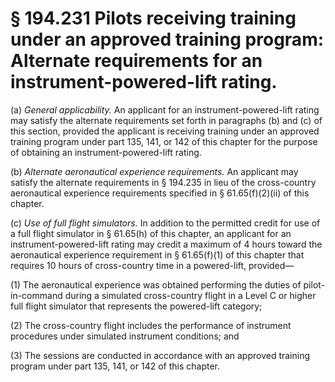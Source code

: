 # § 194.231   Pilots receiving training under an approved training program: Alternate requirements for an instrument-powered-lift rating.

(a) *General applicability.* An applicant for an instrument-powered-lift rating may satisfy the alternate requirements set forth in paragraphs (b) and (c) of this section, provided the applicant is receiving training under an approved training program under part 135, 141, or 142 of this chapter for the purpose of obtaining an instrument-powered-lift rating.


(b) *Alternate aeronautical experience requirements.* An applicant may satisfy the alternate requirements in § 194.235 in lieu of the cross-country aeronautical experience requirements specified in § 61.65(f)(2)(ii) of this chapter.


(c) *Use of full flight simulators.* In addition to the permitted credit for use of a full flight simulator in § 61.65(h) of this chapter, an applicant for an instrument-powered-lift rating may credit a maximum of 4 hours toward the aeronautical experience requirement in § 61.65(f)(1) of this chapter that requires 10 hours of cross-country time in a powered-lift, provided—


(1) The aeronautical experience was obtained performing the duties of pilot-in-command during a simulated cross-country flight in a Level C or higher full flight simulator that represents the powered-lift category;


(2) The cross-country flight includes the performance of instrument procedures under simulated instrument conditions; and


(3) The sessions are conducted in accordance with an approved training program under part 135, 141, or 142 of this chapter.






